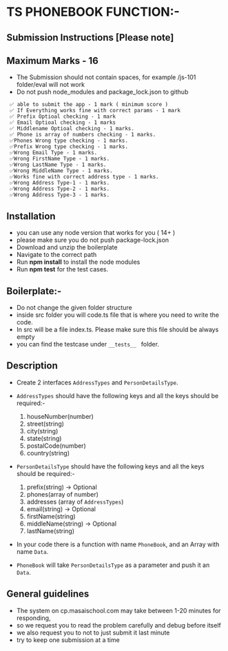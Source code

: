 # TS PHONEBOOK FUNCTION:-

## Submission Instructions [Please note]

## Maximum Marks - 16

- The Submission should not contain spaces, for example /js-101 folder/eval will not work
- Do not push node_modules and package_lock.json to github

```
 ✅ able to submit the app - 1 mark ( minimum score )
 ✅ If Everything works fine with correct params - 1 mark
 ✅ Prefix Optioal checking - 1 mark
 ✅ Email Optioal checking - 1 marks
 ✅ Middlename Optioal checking - 1 marks.
 ✅ Phone is array of numbers checking - 1 marks.
 ✅Phones Wrong type checking - 1 marks.
 ✅Prefix Wrong type checking - 1 marks.
 ✅Wrong Email Type - 1 marks.
 ✅Wrong FirstName Type - 1 marks.
 ✅Wrong LastName Type - 1 marks.
 ✅Wrong MiddleName Type - 1 marks.
 ✅Works fine with correct address type - 1 marks.
 ✅Wrong Address Type-1 - 1 marks.
 ✅Wrong Address Type-2 - 1 marks.
 ✅Wrong Address Type-3 - 1 marks.

```

## Installation

- you can use any node version that works for you ( 14+ )
- please make sure you do not push package-lock.json
- Download and unzip the boilerplate
- Navigate to the correct path
- Run **npm install** to install the node modules
- Run **npm test** for the test cases.

## Boilerplate:-

- Do not change the given folder structure
- inside src folder you will code.ts file that is where you need to write the code.
- In src will be a file index.ts. Please make sure this file should be always empty
- you can find the testcase under `__tests__ ` folder.

## Description

- Create 2 interfaces `AddressTypes` and `PersonDetailsType`.

- `AddressTypes` should have the following keys and all the keys should be required:-

  1.  houseNumber(number)
  2.  street(string)
  3.  city(string)
  4.  state(string)
  5.  postalCode(number)
  6.  country(string)

- `PersonDetailsType` should have the following keys and all the keys should be required:-

  1.  prefix(string) -> Optional
  2.  phones(array of number)
  3.  addresses (array of `AddressTypes`)
  4.  email(string) -> Optional
  5.  firstName(string)
  6.  middleName(string) -> Optional
  7.  lastName(string)

- In your code there is a function with name `PhoneBook`, and an Array with name `Data`.

- `PhoneBook` will take `PersonDetailsType` as a parameter and push it an `Data`.

## General guidelines

- The system on cp.masaischool.com may take between 1-20 minutes for responding,
- so we request you to read the problem carefully and debug before itself
- we also request you to not to just submit it last minute
- try to keep one submission at a time
